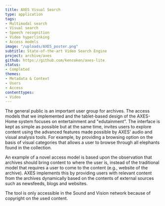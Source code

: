 ```yaml
---
title: AXES Visual Search
type: application
tags:
- Multimodal search
- Visual search
- Speech recognition
- Video hyperlinking
- Access models
image: "/uploads/AXES_poster.png"
subtitle: State-of-the-art Video Search Engine
project: archive/axes
github: https://github.com/kencoken/axes-lite
status:
- Completed
themes:
- Metadata & Context
- Users
- Access
contenttypes:
- Video
---
```


The general public is an important user group for archives. The access models that we implemented and the tablet-based design of the AXES-Home system focuses on entertainment and "edutainment". The interface is kept as simple as possible but at the same time, invites users to explore content using the advanced features made possible by AXES' audio and visual analysis tools. For example, by providing a browsing option on the basis of visual categories that allows a user to browse through all elephants found in the collection.

An example of a novel access model is based upon the observation that archives should bring content to where the user is, instead of the traditional model that requires a user to come to the content (e.g., website of the archive). AXES implements this by providing users with relevant content from the archives dynamically based on the contents of external sources such as newsfeeds, blogs and websites.

The tool is only accessible in the Sound and Vision network because of copyright on the used content.
